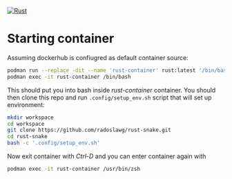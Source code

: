 [![Rust](https://github.com/radoslawg/rust-snake/actions/workflows/rust.yml/badge.svg)](https://github.com/radoslawg/rust-snake/actions/workflows/rust.yml)

# Starting container

Assuming dockerhub is confiugred as default container source:

```sh
podman run --replace -dit --name 'rust-container' rust:latest '/bin/bash'
podman exec -it rust-container /bin/bash
```

This should put you into bash inside *rust-container* container. You should then clone this repo and run `.config/setup_env.sh` script that will set up environment:

```sh
mkdir workspace
cd workspace
git clone https://github.com/radoslawg/rust-snake.git
cd rust-snake
bash -c '.config/setup_env.sh'
```

Now exit container with *Ctrl-D* and you can enter container again with

```sh
podman exec -it rust-container /usr/bin/zsh
```
